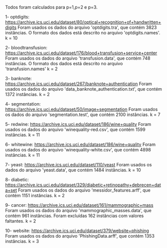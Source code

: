 Todos foram calculados para p=1,p=2 e p=3.

1- optdigits: https://archive.ics.uci.edu/dataset/80/optical+recognition+of+handwritten+digits
Foram usados os dados do arquivo 'optdigits.tra', que contém 3823 instâncias. O formato dos dados está descrito no arquivo 'optdigits.names'.
k = 10

2- bloodtransfusion: https://archive.ics.uci.edu/dataset/176/blood+transfusion+service+center
Foram usados os dados do arquivo 'transfusion.data', que contém 748 instâncias. O formato dos dados está descrito no arquivo 'transfusion.names'
k = 2

3- banknote: https://archive.ics.uci.edu/dataset/267/banknote+authentication
Foram usados os dados do arquivo 'data_banknote_authentication.txt', que contém 1372 instâncias.
k = 2

4- segmentation: https://archive.ics.uci.edu/dataset/50/image+segmentation
Foram usados os dados do arquivo 'segmentation.test', que contém 2100 instâncias.
k = 7

5- redwine: https://archive.ics.uci.edu/dataset/186/wine+quality
Foram usados os dados do arquivo 'winequality-red.csv', que contém 1599 instâncias.
k = 11

6- whitewine: https://archive.ics.uci.edu/dataset/186/wine+quality
Foram usados os dados do arquivo 'winequality-white.csv', que contém 4898 instâncias.
k = 11

7- yeast: https://archive.ics.uci.edu/dataset/110/yeast
Foram usados os dados do arquivo 'yeast.data', que contém 1484 instâncias. k = 10

8- diabetic: https://archive.ics.uci.edu/dataset/329/diabetic+retinopathy+debrecen+data+set
Foram usados os dados do arquivo 'messidor_features.arff', que contém 1151 instâncias. k = 2

9- cancer: https://archive.ics.uci.edu/dataset/161/mammographic+mass
Foram usados os dados do arquivo 'mammographic_masses.data', que contém 961 instâncias. Foram excluídas 162 instâncias com valores faltantes.
k = 2

10- website: https://archive.ics.uci.edu/dataset/379/website+phishing
Foram usados os dados do arquivo 'PhishingData.arff', que contém 1353 instâncias. k = 3
